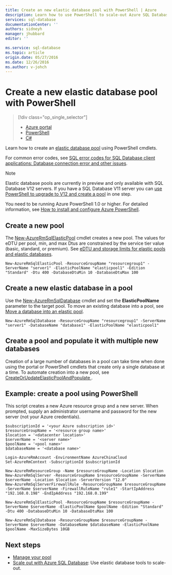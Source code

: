 ```yaml
---
title: Create an new elastic database pool with PowerShell | Azure
description: Learn how to use PowerShell to scale-out Azure SQL Database resources by creating a scalable elastic database pool to manage multiple databases.
services: sql-database
documentationCenter: ''
authors: sidneyh
manager: jhubbard
editor: ''

ms.service: sql-database
ms.topic: article
origin.date: 05/27/2016
ms.date: 12/26/2016
ms.author: v-johch
---
```


# Create a new elastic database pool with PowerShell

> [!div class="op_single_selector"]
>- [Azure portal](./sql-database-elastic-pool-create-portal.md)
>- [PowerShell](./sql-database-elastic-pool-create-powershell.md)
>- [C#](./sql-database-elastic-pool-create-csharp.md)

Learn how to create an [elastic database pool](./sql-database-elastic-pool.md) using PowerShell cmdlets. 

For common error codes, see [SQL error codes for SQL Database client applications: Database connection error and other issues](./sql-database-develop-error-messages.md).

> [!NOTE]
> Elastic database pools are currently in preview and only available with SQL Database V12 servers. If you have a SQL Database V11 server you can [use PowerShell to upgrade to V12 and create a pool](./sql-database-upgrade-server-portal.md) in one step.

You need to be running Azure PowerShell 1.0 or higher. For detailed information, see [How to install and configure Azure PowerShell](../powershell-install-configure.md).

## Create a new pool

The [New-AzureRmSqlElasticPool](https://msdn.microsoft.com/zh-cn/library/azure/mt619378.aspx) cmdlet creates a new pool. The values for eDTU per pool, min, and max Dtus are constrained by the service tier value (basic, standard, or premium). See [eDTU and storage limits for elastic pools and elastic databases](./sql-database-elastic-pool.md#eDTU-and-storage-limits-for-elastic-pools-and-elastic-databases).

```
New-AzureRmSqlElasticPool -ResourceGroupName "resourcegroup1" -ServerName "server1" -ElasticPoolName "elasticpool1" -Edition "Standard" -Dtu 400 -DatabaseDtuMin 10 -DatabaseDtuMax 100
```

## Create a new elastic database in a pool

Use the [New-AzureRmSqlDatabase](https://msdn.microsoft.com/zh-cn/library/azure/mt619339.aspx) cmdlet and set the **ElasticPoolName** parameter to the target pool. To move an existing database into a pool, see [Move a database into an elastic pool](./sql-database-elastic-pool-manage-powershell.md#Move-a-database-into-an-elastic-pool).

```
New-AzureRmSqlDatabase -ResourceGroupName "resourcegroup1" -ServerName "server1" -DatabaseName "database1" -ElasticPoolName "elasticpool1"
```

## Create a pool and populate it with multiple new databases 

Creation of a large number of databases in a pool can take time when done using the portal or PowerShell cmdlets that create only a single database at a time. To automate creation into a new pool, see [CreateOrUpdateElasticPoolAndPopulate ](https://gist.github.com/billgib/d80c7687b17355d3c2ec8042323819ae).   

## Example: create a pool using PowerShell 

This script creates a new Azure resource group and a new server. When prompted, supply an administrator username and password for the new server (not your Azure credentials).

```
$subscriptionId = '<your Azure subscription id>'
$resourceGroupName = '<resource group name>'
$location = '<datacenter location>'
$serverName = '<server name>'
$poolName = '<pool name>'
$databaseName = '<database name>'

Login-AzureRmAccount -EnvironmentName AzureChinaCloud
Set-AzureRmContext -SubscriptionId $subscriptionId

New-AzureRmResourceGroup -Name $resourceGroupName -Location $location
New-AzureRmSqlServer -ResourceGroupName $resourceGroupName -ServerName $serverName -Location $location -ServerVersion "12.0"
New-AzureRmSqlServerFirewallRule -ResourceGroupName $resourceGroupName -ServerName $serverName -FirewallRuleName "rule1" -StartIpAddress "192.168.0.198" -EndIpAddress "192.168.0.199"

New-AzureRmSqlElasticPool -ResourceGroupName $resourceGroupName -ServerName $serverName -ElasticPoolName $poolName -Edition "Standard" -Dtu 400 -DatabaseDtuMin 10 -DatabaseDtuMax 100

New-AzureRmSqlDatabase -ResourceGroupName $resourceGroupName -ServerName $serverName -DatabaseName $databaseName -ElasticPoolName $poolName -MaxSizeBytes 10GB
```

## Next steps

- [Manage your pool](./sql-database-elastic-pool-manage-powershell.md)
- [Scale out with Azure SQL Database](./sql-database-elastic-scale-introduction.md): Use elastic database tools to scale-out.